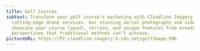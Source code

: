 ```yaml
---
title: Golf Courses
subtext: Transform your golf course's marketing with Cloudline Imagery’s
  cutting-edge drone services. Our stunning aerial photography and videography
  showcase your course layout, terrain, and unique features from breathtaking
  perspectives that traditional methods can’t achieve.
pictureURL: https://PZ-cloudline-imagery.b-cdn.net/golfImage.PNG
---
```

